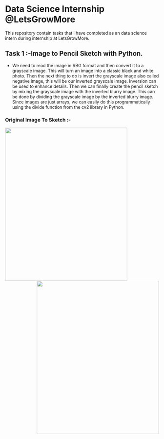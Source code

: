 # Data Science Internship @LetsGrowMore

This repository contain tasks that i have completed as an data science intern during internship at LetsGrowMore.

## Task 1 :-Image to Pencil Sketch with Python.

* We need to read the image in RBG format and then convert it to a grayscale image. This will turn an image into a classic black and white photo. Then the next thing to do is invert the grayscale image also called negative image, this will be our inverted grayscale image. Inversion can be used to enhance details. Then we can finally create the pencil sketch by mixing the grayscale image with the inverted blurry image. This can be done by dividing the grayscale image by the inverted blurry image. Since images are just arrays, we can easily do this programmatically using the divide function from the cv2 library in Python.

### Original Image To Sketch :-
<img src="https://github.com/Omkar4141/LGMVIP-Data-Science/blob/main/Rohit.jpg" height="500" width="400" align="left">
<img src="https://github.com/Omkar4141/LGMVIP-Data-Science/blob/main/Sketch.png" height="500" width="400" align="right">
